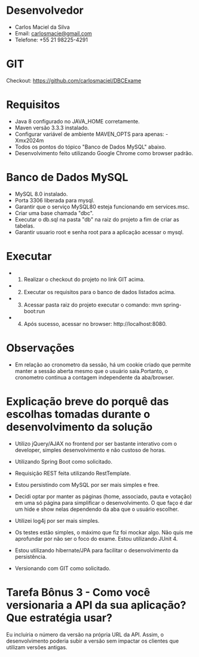 # Desenvolvedor

- Carlos Maciel da Silva
- Email: carlosmacie@gmail.com
- Telefone: +55 21 98225-4291

# GIT

Checkout: https://github.com/carlosmaciel/DBCExame

# Requisitos
- Java 8 configurado no JAVA_HOME corretamente.
- Maven versão 3.3.3 instalado.
- Configurar variável de ambiente MAVEN_OPTS para apenas: -Xmx2024m
- Todos os pontos do tópico "Banco de Dados MySQL" abaixo.
- Desenvolvimento feito utilizando Google Chrome como browser padrão.

# Banco de Dados MySQL
- MySQL 8.0 instalado.
- Porta 3306 liberada para mysql.
- Garantir que o serviço MySQL80 esteja funcionando em services.msc.
- Criar uma base chamada "dbc".
- Executar o db.sql na pasta "db" na raiz do projeto a fim de criar as tabelas.
- Garantir usuario root e senha root para a aplicação acessar o mysql. 

# Executar
- 1) Realizar o checkout do projeto no link GIT acima.
- 2) Executar os requisitos para o banco de dados listados acima.
- 3) Acessar pasta raiz do projeto executar o comando: mvn spring-boot:run
- 4) Após sucesso, acessar no browser: http://localhost:8080.

# Observações
- Em relação ao cronometro da sessão, há um cookie criado que permite manter a sessão aberta mesmo que o usuário saia.Portanto, o cronometro continua a contagem independente da aba/browser.

# Explicação breve do porquê das escolhas tomadas durante o desenvolvimento da solução

- Utilizo jQuery/AJAX no frontend por ser bastante interativo com o developer, simples desenvolvimento e não custoso de horas.

- Utilizando Spring Boot como solicitado.

- Requisição REST feita utilizando RestTemplate.

- Estou persistindo com MySQL por ser mais simples e free.

- Decidi optar por manter as páginas (home, associado, pauta e votação) em uma só página para simplificar o desenvolvimento. O que faço é dar um hide e show nelas dependendo da aba que o usuário escolher.

- Utilizei log4j por ser mais simples.

- Os testes estão simples, o máximo que fiz foi mockar algo. Não quis me aprofundar por não ser o foco do exame. Estou utilizando JUnit 4.

- Estou utilizando hibernate/JPA para facilitar o desenvolvimento da persistência.

- Versionando com GIT como solicitado.

# Tarefa Bônus 3 - Como você versionaria a API da sua aplicação? Que estratégia usar?

Eu incluiria o número da versão na própria URL da API. Assim, o desenvolvimento poderia subir a versão sem impactar os clientes que utilizam versões antigas.

